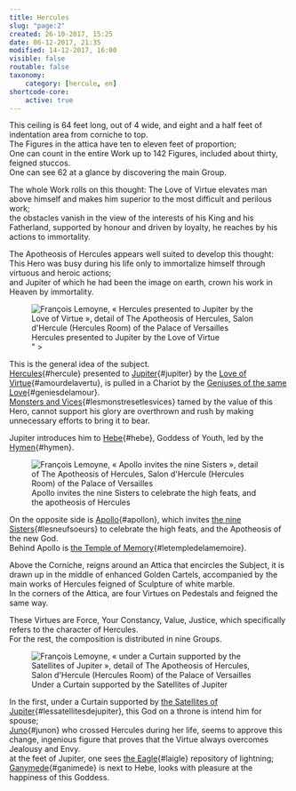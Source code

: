 ```yaml
---
title: Hercules
slug: "page:2"
created: 26-10-2017, 15:25
date: 06-12-2017, 21:35
modified: 14-12-2017, 16:00
visible: false
routable: false
taxonomy:
    category: [hercule, en]
shortcode-core:
    active: true
---
```

This ceiling is 64 feet long, out of 4 wide, and eight and a half feet of indentation area from corniche to
top.  
The Figures in the attica have ten to eleven feet of proportion;  
One can count in the entire Work up to 142 Figures,
included about thirty, feigned stuccos.  
One can see 62 at a glance by discovering the main Group.

The whole Work rolls on this thought: 
The Love of Virtue elevates man above himself and makes him superior to the most difficult and perilous work;  
the obstacles vanish in the view of the interests of his King and his Fatherland, 
supported by honour and driven by loyalty, 
he reaches by his actions to immortality.

The Apotheosis of Hercules appears well suited to develop this thought: 
This Hero was busy during his life only to immortalize himself through virtuous and heroic actions;  
and Jupiter of which he had been the image on earth, crown his work in Heaven by immortality.

<figure><picture>
<source
sizes="(max-width: 767px) 98vw, (min-width: 959px) 50vw, 86vw"
srcset="
/user/sites/docs/pages/01.home/02.versailles/01.palais/01.hercule/02.hercule_2/hercule1-280.webp 280w,
/user/sites/docs/pages/01.home/02.versailles/01.palais/01.hercule/02.hercule_2/hercule1-380.webp 380w,
/user/sites/docs/pages/01.home/02.versailles/01.palais/01.hercule/02.hercule_2/hercule1-480.webp 480w,
/user/sites/docs/pages/01.home/02.versailles/01.palais/01.hercule/02.hercule_2/hercule1-640.webp 640w,
/user/sites/docs/pages/01.home/02.versailles/01.palais/01.hercule/02.hercule_2/hercule1-840.webp 840w,
/user/sites/docs/pages/01.home/02.versailles/01.palais/01.hercule/02.hercule_2/hercule1-1280.webp 1280w,
/user/sites/docs/pages/01.home/02.versailles/01.palais/01.hercule/02.hercule_2/hercule1-1600.webp 1600w,
/user/sites/docs/pages/01.home/02.versailles/01.palais/01.hercule/02.hercule_2/hercule1-1920.webp 1920w"
type="image/webp" />
<img src="/user/sites/docs/pages/01.home/02.versailles/01.palais/01.hercule/02.hercule_2/hercule1-640.jpg" alt="François Lemoyne, « Hercules
presented to Jupiter by the Love of Virtue », detail of The Apotheosis of Hercules, Salon d'Hercule (Hercules Room) of the Palace of Versailles" title="François Lemoyne, « Hercules
presented to Jupiter by the Love of Virtue », detail of The Apotheosis of Hercules, Salon d'Hercule (Hercules Room) of the Palace of Versailles" usemap="#img_hercule1"
sizes="(max-width: 767px) 98vw, (min-width: 959px) 50vw, 86vw"
srcset="
/user/sites/docs/pages/01.home/02.versailles/01.palais/01.hercule/02.hercule_2/hercule1-280.jpg 280w,
/user/sites/docs/pages/01.home/02.versailles/01.palais/01.hercule/02.hercule_2/hercule1-380.jpg 380w,
/user/sites/docs/pages/01.home/02.versailles/01.palais/01.hercule/02.hercule_2/hercule1-480.jpg 480w,
/user/sites/docs/pages/01.home/02.versailles/01.palais/01.hercule/02.hercule_2/hercule1-640.jpg 640w,
/user/sites/docs/pages/01.home/02.versailles/01.palais/01.hercule/02.hercule_2/hercule1-840.jpg 840w,
/user/sites/docs/pages/01.home/02.versailles/01.palais/01.hercule/02.hercule_2/hercule1-1280.jpg 1280w,
/user/sites/docs/pages/01.home/02.versailles/01.palais/01.hercule/02.hercule_2/hercule1-1600.jpg 1600w,
/user/sites/docs/pages/01.home/02.versailles/01.palais/01.hercule/02.hercule_2/hercule1-1920.jpg 1920w" />
</picture><figcaption>Hercules
presented to Jupiter by the Love of Virtue</figcaption><map name="img_hercule1" id="img_hercule1">
<area id="area_hercule" alt="Hercules" title="Hercules" href="#hercule" shape="poly" coords="356,424,358,406,346,393,339,387,345,377,355,384,367,397,366,384,374,381,388,361,382,356,383,349,386,338,394,334,406,338,408,348,415,350,422,371,430,384,429,398,425,404,417,416,440,434,436,445,427,444,414,430,410,437,413,450,404,448,397,453,392,443,375,432">
<area id="area_jupiter" alt="Jupiter" title="Jupiter" href="#jupiter" shape="poly" coords="187,347,190,335,190,328,199,328,208,316,214,316,211,309,202,317,190,311,180,302,172,301,187,296,194,303,200,303,208,295,220,292,220,286,224,283,228,276,236,276,244,285,244,292,239,297,243,300,258,311,272,314,291,319,297,324,290,325,283,332,282,342,278,347,263,345,250,349,243,355,239,362,238,367,223,359,209,356,198,353">
<area id="area_amourdelavertu" alt="Love of Virtue" title="Love of Virtue" href="#amourdelavertu" shape="poly" coords="348,421,343,423,335,423,326,418,318,409,306,409,299,398,302,385,296,379,287,383,274,386,270,380,278,369,286,365,295,365,301,369,305,365,299,360,299,350,306,346,313,345,319,349,319,360,320,366,326,364,330,356,342,354,348,355,353,361,351,370,343,372,337,380,336,389,340,396,341,406,345,416">
<area id="area_geniesdelamour" alt="Geniuses of the same Love" title="Geniuses of the same Love" href="#geniesdelamour" shape="poly" coords="346,507,336,516,328,514,321,507,319,500,308,492,302,479,289,473,290,460,297,468,302,466,303,457,299,450,293,454,284,454,285,465,288,481,285,486,279,477,275,462,271,455,269,463,265,467,262,461,258,467,256,453,260,441,263,436,257,431,243,423,241,412,246,407,250,414,255,417,260,415,256,406,260,401,268,400,271,408,279,399,286,399,293,402,290,409,298,414,304,416,307,421,314,421,321,422,324,427,316,426,310,428,312,434,317,432,323,434,327,436,323,440,321,445,325,449,330,456,336,462,327,464,316,465,310,469,316,475,320,477,326,483,331,484,336,490,342,494,345,498">
<area id="area_lesmonstresetlesvices" alt="Monsters and Vices" title="Monsters and Vices" href="#lesmonstresetlesvices" shape="poly" coords="394,467,394,476,399,481,407,483,411,476,415,488,407,492,400,497,394,500,390,505,383,513,379,519,372,523,365,519,372,512,367,508,373,503,358,503,350,506,344,512,340,521,341,531,346,534,348,540,344,553,340,564,338,573,340,579,345,581,352,577,356,570,358,577,362,584,372,599,379,597,394,605,399,610,396,617,389,622,387,611,381,605,359,607,354,602,356,593,351,589,344,595,341,608,344,614,352,613,362,623,371,622,370,632,361,638,352,645,346,654,346,664,348,679,354,691,361,693,368,696,377,701,394,703,400,705,408,710,420,713,433,713,450,718,463,717,475,707,483,702,490,695,494,690,490,684,494,668,488,687,482,685,478,693,471,701,454,705,456,695,457,688,452,681,443,680,435,689,437,678,444,665,437,648,432,640,440,642,447,637,453,637,463,640,474,640,485,639,481,650,482,662,485,670,494,662,496,656,508,656,514,655,513,663,509,670,512,676,516,679,521,681,521,686,512,686,517,694,526,699,537,700,540,693,541,686,551,690,562,693,575,696,587,707,596,730,605,724,596,704,585,686,578,684,568,682,572,675,580,674,586,672,577,662,565,654,553,644,545,633,547,627,538,617,525,609,515,607,517,598,515,589,509,582,500,590,490,601,481,606,478,592,480,585,478,577,480,568,489,560,492,550,490,541,489,532,483,538,477,545,472,553,464,552,458,546,461,536,456,526,468,524,472,517,479,516,465,507,459,513,451,513,442,515,440,522,435,525,427,523,432,514,432,502,431,490,423,489,419,494,412,494,416,481,416,474,410,468,404,474,398,470" shape="poly">
" >
<area id="area_hebe" alt="Hebe" title="Hebe" href="#hebe" shape="poly" coords="109,374,116,358,125,351,120,345,125,328,121,321,121,307,129,296,123,298,122,291,137,270,143,269,146,268,144,263,150,257,157,257,162,260,167,265,162,269,161,273,155,275,156,281,157,286,161,290,173,294,179,293,191,295,193,298,186,299,179,299,174,302,175,305,173,311,170,317,168,325,169,338,169,343,165,346,157,347,148,348,143,355,143,363,144,369,138,368,133,364,126,365,121,369,116,373">
<area id="area_hymen" alt="Hymen" title="Hymen" href="#hymen" shape="poly" coords="122,291,126,281,137,267,140,270,143,268,141,264,145,258,153,254,160,258,165,262,162,267,157,272,153,276,161,287,167,284,167,280,178,278,185,273,192,264,209,264,219,257,229,254,232,248,238,248,240,241,249,231,226,235,225,223,232,216,221,210,217,216,215,226,219,232,215,240,202,242,199,227,192,219,182,214,173,210,165,205,158,211,152,214,137,209,122,200,115,202,121,212,127,220,136,227,139,232,134,243,135,252,128,249,118,254,112,260,109,266,115,272,121,267,123,272,118,279,113,275,103,279,98,282,101,287,89,297,85,303,91,305,102,296,109,291,116,293">
</map></figure>

This is the general idea of the subject.  
[Hercules][1]{#hercule}
presented to [Jupiter][2]{#jupiter} by the [Love of Virtue][3]{#amourdelavertu},
is pulled in a Chariot by the [Geniuses of the same Love][4]{#geniesdelamour}.  
[Monsters and Vices][5]{#lesmonstresetlesvices}
tamed by the value of this Hero, cannot support his glory are overthrown
and rush by making unnecessary efforts to bring it to bear.

Jupiter introduces him to [Hebe][6]{#hebe}, Goddess of Youth, led by the [Hymen][7]{#hymen}.  

<figure><picture>
<source
sizes="(max-width: 767px) 98vw, (min-width: 959px) 50vw, 86vw"
srcset="
/user/sites/docs/pages/01.home/02.versailles/01.palais/01.hercule/02.hercule_2/hercule2-280.webp 280w,
/user/sites/docs/pages/01.home/02.versailles/01.palais/01.hercule/02.hercule_2/hercule2-380.webp 380w,
/user/sites/docs/pages/01.home/02.versailles/01.palais/01.hercule/02.hercule_2/hercule2-480.webp 480w,
/user/sites/docs/pages/01.home/02.versailles/01.palais/01.hercule/02.hercule_2/hercule2-640.webp 640w,
/user/sites/docs/pages/01.home/02.versailles/01.palais/01.hercule/02.hercule_2/hercule2-840.webp 840w,
/user/sites/docs/pages/01.home/02.versailles/01.palais/01.hercule/02.hercule_2/hercule2-1280.webp 1280w,
/user/sites/docs/pages/01.home/02.versailles/01.palais/01.hercule/02.hercule_2/hercule2-1600.webp 1600w,
/user/sites/docs/pages/01.home/02.versailles/01.palais/01.hercule/02.hercule_2/hercule2-1920.webp 1920w"
type="image/webp" />
<img src="/user/sites/docs/pages/01.home/02.versailles/01.palais/01.hercule/02.hercule_2/hercule2-640.jpg" alt="François Lemoyne, « Apollo invites the nine Sisters », detail of The Apotheosis of Hercules, Salon d'Hercule (Hercules Room) of the Palace of Versailles" title="François Lemoyne, « Apollo invites the nine Sisters », detail of The Apotheosis of Hercules, Salon d'Hercule (Hercules Room) of the Palace of Versailles" usemap="#img_hercule2"
sizes="(max-width: 767px) 98vw, (min-width: 959px) 50vw, 86vw"
srcset="
/user/sites/docs/pages/01.home/02.versailles/01.palais/01.hercule/02.hercule_2/hercule2-280.jpg 280w,
/user/sites/docs/pages/01.home/02.versailles/01.palais/01.hercule/02.hercule_2/hercule2-380.jpg 380w,
/user/sites/docs/pages/01.home/02.versailles/01.palais/01.hercule/02.hercule_2/hercule2-480.jpg 480w,
/user/sites/docs/pages/01.home/02.versailles/01.palais/01.hercule/02.hercule_2/hercule2-640.jpg 640w,
/user/sites/docs/pages/01.home/02.versailles/01.palais/01.hercule/02.hercule_2/hercule2-840.jpg 840w,
/user/sites/docs/pages/01.home/02.versailles/01.palais/01.hercule/02.hercule_2/hercule2-1280.jpg 1280w,
/user/sites/docs/pages/01.home/02.versailles/01.palais/01.hercule/02.hercule_2/hercule2-1600.jpg 1600w,
/user/sites/docs/pages/01.home/02.versailles/01.palais/01.hercule/02.hercule_2/hercule2-1920.jpg 1920w" />
</picture><figcaption>Apollo invites the nine Sisters to celebrate the high feats, and the apotheosis of Hercules</figcaption><map name="img_hercule2" id="img_hercule2">
<area id="area_apollon" alt="Apollo" title="Apollo" href="#apollon" shape="poly" coords="322,347,331,337,343,337,339,330,346,323,349,313,339,316,331,315,327,309,317,313,311,306,315,302,311,297,315,289,328,292,322,281,323,273,329,272,334,281,340,286,347,286,368,292,373,287,380,285,386,287,391,293,389,299,384,303,377,307,381,313,389,320,395,312,403,315,398,326,406,337,402,345,409,356,421,363,416,366,401,363,401,357,389,347,389,354,381,353,371,343,361,341,350,341,340,342,336,345,330,348">
<area id="area_lesneufsoeurs" alt="the nine Sisters" title="the nine Sisters" href="#lesneufsoeurs" shape="poly" coords="226,506,226,493,241,482,249,484,258,471,276,436,268,436,273,425,283,429,292,422,301,420,313,406,317,406,319,403,314,391,317,383,327,378,334,380,339,385,339,395,343,399,348,394,349,386,346,378,341,377,345,370,355,374,359,372,361,366,367,362,376,362,382,368,378,377,386,376,394,376,397,382,395,396,401,396,406,400,412,398,412,383,418,376,425,376,428,382,427,392,434,395,437,386,449,381,442,378,443,368,451,363,459,366,461,380,477,377,483,379,489,378,491,370,500,367,503,372,501,378,497,382,493,393,487,397,479,398,481,406,486,411,491,406,502,413,508,420,505,426,491,427,502,438,517,448,526,444,533,452,536,453,537,444,536,430,531,422,531,404,535,412,541,413,541,420,561,432,567,434,567,423,561,414,562,406,555,405,550,408,546,394,551,386,560,386,573,394,577,387,586,380,577,372,575,364,560,367,549,369,534,368,530,362,528,356,513,347,503,348,489,347,484,342,491,341,499,341,505,338,507,334,496,322,480,321,473,318,474,307,481,303,488,302,494,306,498,300,515,300,524,303,535,298,540,300,548,296,559,296,575,302,575,310,569,319,564,328,557,332,569,330,577,332,573,336,583,334,585,341,590,347,591,355,593,362,597,352,606,356,607,362,605,368,610,372,616,376,623,372,639,366,637,463,629,469,611,464,597,465,568,472,569,480,566,487,555,488,535,482,526,464,517,460,513,453,517,449,503,439,495,441,483,436,475,431,466,435,458,438,447,441,439,442,430,440,421,444,413,446,428,452,434,458,438,468,438,477,447,478,463,486,463,492,449,487,453,492,459,497,472,500,461,507,443,500,443,507,423,505,407,504,398,508,391,520,384,524,380,509,365,501,367,490,370,482,365,477,350,481,334,497,325,497,335,481,335,472,329,481,317,481,305,486,299,482,294,475,283,475,281,482,273,491,279,496,263,504,259,498,249,500,237,503">
<area id="area_letempledelamemoire" alt="the Temple of Memory" title="the Temple of Memory" href="#letempledelamemoire" shape="poly" coords="153,299,150,289,156,274,164,272,169,266,160,258,161,248,169,243,204,231,208,238,222,233,239,229,252,227,267,229,279,232,297,241,302,231,325,237,350,250,348,255,339,267,342,275,339,281,331,280,328,274,319,272,322,283,327,290,322,292,314,288,313,298,313,304,315,311,323,311,329,313,337,313,347,313,346,324,341,330,339,336,331,334,318,332,311,334,297,338,289,344,289,350,280,353,274,346,263,348,257,348,255,342,247,337,238,339,235,334,228,336,218,336,211,336,203,336,202,329,192,327,184,325,176,323,169,323,166,314,161,304"></map></figure>

On the opposite side
is [Apollo][8]{#apollon},
which invites [the nine Sisters][9]{#lesneufsoeurs} to celebrate the high feats, and the Apotheosis of the new God.  
Behind Apollo is [the Temple of Memory][10]{#letempledelamemoire}.

Above the Corniche,
reigns around an Attica that encircles the Subject,
it is drawn up in the middle of enhanced Golden Cartels,
accompanied by the main works of Hercules feigned of Sculpture of white marble.  
In the corners of the Attica,
are four Virtues on Pedestals and feigned the same way.

These Virtues are Force, Your Constancy, Value, Justice,
which specifically refers to the character of Hercules.  
For the rest, the composition is distributed in nine Groups.

<figure><picture>
<source
sizes="(max-width: 767px) 98vw, (min-width: 959px) 50vw, 86vw"
srcset="
/user/sites/docs/pages/01.home/02.versailles/01.palais/01.hercule/02.hercule_2/hercule3-280.webp 280w,
/user/sites/docs/pages/01.home/02.versailles/01.palais/01.hercule/02.hercule_2/hercule3-380.webp 380w,
/user/sites/docs/pages/01.home/02.versailles/01.palais/01.hercule/02.hercule_2/hercule3-480.webp 480w,
/user/sites/docs/pages/01.home/02.versailles/01.palais/01.hercule/02.hercule_2/hercule3-640.webp 640w,
/user/sites/docs/pages/01.home/02.versailles/01.palais/01.hercule/02.hercule_2/hercule3-840.webp 840w,
/user/sites/docs/pages/01.home/02.versailles/01.palais/01.hercule/02.hercule_2/hercule3-1280.webp 1280w,
/user/sites/docs/pages/01.home/02.versailles/01.palais/01.hercule/02.hercule_2/hercule3-1600.webp 1600w,
/user/sites/docs/pages/01.home/02.versailles/01.palais/01.hercule/02.hercule_2/hercule3-1920.webp 1920w"
type="image/webp" />
<img src="/user/sites/docs/pages/01.home/02.versailles/01.palais/01.hercule/02.hercule_2/hercule3-640.jpg" alt="François Lemoyne, « under a Curtain supported by the Satellites of Jupiter », detail of The Apotheosis of Hercules, Salon d'Hercule (Hercules Room) of the Palace of Versailles" title="François Lemoyne, « under a Curtain supported by the Satellites of Jupiter », detail of The Apotheosis of Hercules, Salon d'Hercule (Hercules Room) of the Palace of Versailles" usemap="#img_hercule3"
sizes="(max-width: 767px) 98vw, (min-width: 959px) 50vw, 86vw"
srcset="
/user/sites/docs/pages/01.home/02.versailles/01.palais/01.hercule/02.hercule_2/hercule3-280.jpg 280w,
/user/sites/docs/pages/01.home/02.versailles/01.palais/01.hercule/02.hercule_2/hercule3-380.jpg 380w,
/user/sites/docs/pages/01.home/02.versailles/01.palais/01.hercule/02.hercule_2/hercule3-480.jpg 480w,
/user/sites/docs/pages/01.home/02.versailles/01.palais/01.hercule/02.hercule_2/hercule3-640.jpg 640w,
/user/sites/docs/pages/01.home/02.versailles/01.palais/01.hercule/02.hercule_2/hercule3-840.jpg 840w,
/user/sites/docs/pages/01.home/02.versailles/01.palais/01.hercule/02.hercule_2/hercule3-1280.jpg 1280w,
/user/sites/docs/pages/01.home/02.versailles/01.palais/01.hercule/02.hercule_2/hercule3-1600.jpg 1600w,
/user/sites/docs/pages/01.home/02.versailles/01.palais/01.hercule/02.hercule_2/hercule3-1920.jpg 1920w" />
</picture><figcaption>Under a Curtain supported by the Satellites of Jupiter</figcaption><map name="img_hercule3" id="img_hercule3">
<area id="area_lessatellitesdejupiter" alt="the Satellites of Jupiter" title="the Satellites of Jupiter" href="#lessatellitesdejupiter" shape="poly" coords="297,386,283,386,283,373,287,368,298,367,304,378,311,378,325,371,345,352,340,347,335,345,333,330,339,321,347,321,354,317,360,319,365,322,372,319,364,325,356,324,359,335,358,341,364,342,371,342,381,347,395,365,395,371,392,376,380,374,369,371,366,362,361,355,355,357,348,357,345,364,341,369,336,374,329,378,319,379,399,466,407,470,411,477,417,480,428,485,437,494,440,502,445,510,449,514,451,526,450,536,455,540,459,534,456,516,457,500,465,485,464,476,470,482,471,485,481,486,483,490,496,496,493,488,491,480,483,474,477,465,477,456,484,462,487,464,489,456,494,451,497,441,498,433,493,424,494,416,498,410,494,402,499,399,502,392,502,383,494,378,499,354,505,354,510,362,509,368,515,376,522,380,523,386,526,392,535,390,542,384,550,385,556,389,559,390,564,399,572,407,582,412,591,417,603,429,613,429,616,423,607,421,601,413,592,410,583,400,578,389,586,388,593,391,599,393,603,402,612,389,607,382,609,373,603,360,593,357,587,344,579,337,563,330,554,330,545,325,535,320,523,320,515,317,510,312,513,310,523,308,530,302,531,291,538,284,538,276,531,279,523,289,514,294,503,296,494,302,488,306,481,305,480,296,471,289,461,292,458,298,461,310,468,312,474,316,475,322,471,328,467,336,467,344,465,350,467,357,463,365,461,374,455,382,460,371,466,372,472,370,478,360,485,358,499,354,494,378,485,383,478,388,476,396,474,402,470,407,470,405,461,411,460,404,458,393,458,388,451,390,449,397,448,406,451,415,442,417,435,421,434,431,428,436,426,444,417,444,413,450,408,452,406,459,399,466,320,380,306,384,306,384,306,384,306,384,306,384,306,384,306,384">
<area id="area_junon" alt="Juno" title="Juno" href="#junon" shape="poly" coords="292,512,300,493,315,482,324,486,316,488,305,493,298,506,300,514,305,509,313,502,320,498,328,497,336,496,336,490,335,481,339,470,348,466,359,473,361,487,355,493,354,502,362,512,371,521,381,522,392,524,404,533,412,540,419,548,426,557,427,569,426,580,416,583,409,584,403,591,397,596,391,586,393,577,386,567,376,563,367,565,361,570,357,580,350,579,342,577,335,571,336,558,332,553,335,542,341,538,349,533,351,530,343,525,331,523,313,521,304,515,299,514,291,514">
<area id="area_laigle" alt="the Eagle" title="the Eagle" href="#laigle" shape="poly" coords="278,647,253,631,251,624,247,628,240,621,240,630,220,630,226,642,214,644,203,637,185,644,180,635,176,640,170,633,155,641,147,631,138,616,134,600,139,590,149,597,158,603,165,599,169,582,174,572,187,569,197,572,191,575,189,584,187,593,194,596,203,596,210,590,217,587,226,588,239,591,248,596,257,599,264,602,272,612,281,622,284,633,283,640">
<area id="area_ganimede" alt="Ganymede" title="Ganymede" href="#ganimede" shape="poly" coords="170,574,175,569,180,565,182,554,184,545,178,538,180,532,184,528,178,523,175,518,160,515,155,521,152,530,150,537,151,547,152,557,152,562,158,564,155,569,162,568"></map></figure>

In the first, under a Curtain supported by [the Satellites of Jupiter][11]{#lessatellitesdejupiter},
this God on a throne
is intend him for spouse;  
[Juno][12]{#junon} who crossed Hercules during her life,
seems to approve this change,
ingenious figure that proves that the Virtue always overcomes Jealousy and Envy.  
at the feet of Jupiter,
one sees [the Eagle][13]{#laigle} repository of lightning;  
[Ganymede][14]{#ganimede} is next to Hebe, 
looks with pleasure at the happiness of this Goddess.

[1]: #area_hercule "Hercules"
[2]: #area_jupiter "Jupiter"
[3]: #area_amourdelavertu "Love of Virtue"
[4]: #area_geniesdelamour "Geniuses of the same Love"
[5]: #area_lesmonstresetlesvices "Monsters and Vices"
[6]: #area_hebe "Hebe"
[7]: #area_hymen "Hymen"
[8]: #area_apollon "Apollo"
[9]: #area_lesneufsoeurs "the nine Sisters"
[10]: #area_letempledelamemoire "the Temple of Memory"
[11]: #area_lessatellitesdejupiter "the Satellites of Jupiter"
[12]: #area_junon "Juno"
[13]: #area_laigle "the Eagle"
[14]: #area_ganimede "Ganymede"